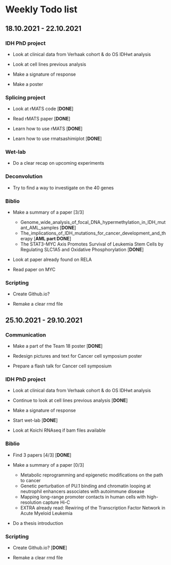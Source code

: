# Weekly Todo list

## 18.10.2021 - 22.10.2021

### IDH PhD project
* Look at clinical data from Verhaak cohort & do OS IDHwt analysis

* Look at cell lines previous analysis

* Make a signature of response

* Make a poster

### Splicing project

* Look at rMATS code [**DONE**]

* Read rMATS paper [**DONE**]

* Learn how to use rMATS [**DONE**]

* Learn how to use rmatsashimiplot [**DONE**]

### Wet-lab

* Do a clear recap on upcoming experiments

### Deconvolution

* Try to find a way to investigate on the 40 genes

### Biblio

* Make a summary of a paper [3/3]
  * Genome_wide_analysis_of_focal_DNA_hypermethylation_in_IDH_mutant_AML_samples [**DONE**]
  * The_implications_of_IDH_mutations_for_cancer_development_and_therapy [**AML part DONE**]
  * The STAT3-MYC Axis Promotes Survival of Leukemia Stem Cells by Regulating SLC1A5 and Oxidative Phosphorylation [**DONE**]

* Look at paper already found on RELA

* Read paper on MYC


### Scripting

* Create Github.io?

* Remake a clear rmd file


## 25.10.2021 - 29.10.2021

### Communication

* Make a part of the Team 18 poster [**DONE**]

* Redesign pictures and text for Cancer cell symposium poster

* Prepare a flash talk for Cancer cell symposium

### IDH PhD project

* Look at clinical data from Verhaak cohort & do OS IDHwt analysis

* Continue to look at cell lines previous analysis [**DONE**]

* Make a signature of response

* Start wet-lab [**DONE**]

* Look at Koichi RNAseq if bam files available

### Biblio

* Find 3 papers [4/3] [**DONE**]

* Make a summary of a paper [0/3]  
  *  Metabolic reprogramming and epigenetic modifications on the path to cancer
  *  Genetic perturbation of PU.1 binding and chromatin looping at neutrophil enhancers associates with autoimmune disease
  * Mapping long-range promoter contacts in human cells with high-resolution capture Hi-C
  * EXTRA already read: Rewiring of the Transcription Factor Network in Acute Myeloid Leukemia

* Do a thesis introduction

### Scripting

* Create Github.io? [**DONE**]

* Remake a clear rmd file
